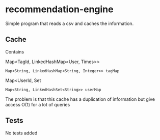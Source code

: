 # recommendation-engine

Simple program that reads a csv and caches the information.

## Cache
Contains
   
Map<TagId, LinkedHashMap<User, Times>>
```
Map<String, LinkedHashMap<String, Integer>> tagMap
```
Map<UserId, Set<TagId>
```
Map<String, LinkedHashSet<String>> userMap
```

The problem is that this cache has a duplication of information but give access O(1) for a lot of queries

## Tests
No tests added

